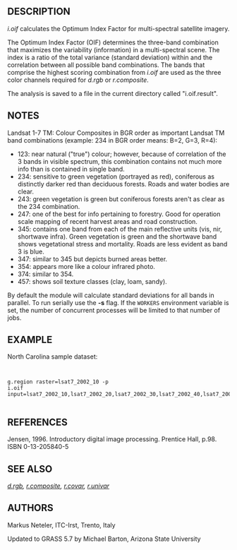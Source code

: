 
## DESCRIPTION

*i.oif* calculates the Optimum Index Factor for
multi-spectral satellite imagery.

The Optimum Index Factor (OIF) determines the three-band combination
that maximizes the variability (information) in a multi-spectral
scene. The index is a ratio of the total variance (standard
deviation) within and the correlation between all possible band
combinations. The bands that comprise the highest scoring
combination from *i.oif* are used as the three color channels
required for *d.rgb* or *r.composite*.

The analysis is saved to a file in the current directory called "i.oif.result".

## NOTES

Landsat 1-7 TM:
Colour Composites in BGR order as important Landsat TM band combinations
(example: 234 in BGR order means: B=2, G=3, R=4):

* 123: near natural ("true") colour; however, because of
  correlation of the 3 bands in visible spectrum, this combination
  contains not much more info than is contained in single band.
* 234: sensitive to green vegetation (portrayed as red),
  coniferous as distinctly darker red than deciduous forests. Roads
  and water bodies are clear.
* 243: green vegetation is green but coniferous forests aren't as
  clear as the 234 combination.
* 247: one of the best for info pertaining to forestry. Good for
  operation scale mapping of recent harvest areas and road
  construction.
* 345: contains one band from each of the main reflective units
  (vis, nir, shortwave infra). Green vegetation is green and the
  shortwave band shows vegetational stress and mortality. Roads are
  less evident as band 3 is blue.
* 347: similar to 345 but depicts burned areas better.
* 354: appears more like a colour infrared photo.
* 374: similar to 354.
* 457: shows soil texture classes (clay, loam, sandy).

By default the module will calculate standard deviations for all bands in
parallel. To run serially use the **-s** flag. If the `WORKERS`
environment variable is set, the number of concurrent processes will be
limited to that number of jobs.

## EXAMPLE

North Carolina sample dataset:

```


g.region raster=lsat7_2002_10 -p
i.oif input=lsat7_2002_10,lsat7_2002_20,lsat7_2002_30,lsat7_2002_40,lsat7_2002_50,lsat7_2002_70


```

## REFERENCES

Jensen, 1996. Introductory digital image processing. Prentice Hall,
p.98. ISBN 0-13-205840-5

## SEE ALSO

*[d.rgb](d.rgb.html),
[r.composite](r.composite.html),
[r.covar](r.covar.html),
[r.univar](r.univar.html)*

## AUTHORS

Markus Neteler, ITC-Irst, Trento, Italy

Updated to GRASS 5.7 by Michael Barton, Arizona State University
